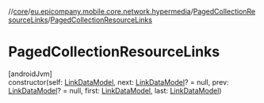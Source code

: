 //[core](../../../index.md)/[eu.epicompany.mobile.core.network.hypermedia](../index.md)/[PagedCollectionResourceLinks](index.md)/[PagedCollectionResourceLinks](-paged-collection-resource-links.md)

# PagedCollectionResourceLinks

[androidJvm]\
constructor(self: [LinkDataModel](../-link-data-model/index.md), next: [LinkDataModel](../-link-data-model/index.md)? = null, prev: [LinkDataModel](../-link-data-model/index.md)? = null, first: [LinkDataModel](../-link-data-model/index.md), last: [LinkDataModel](../-link-data-model/index.md))
